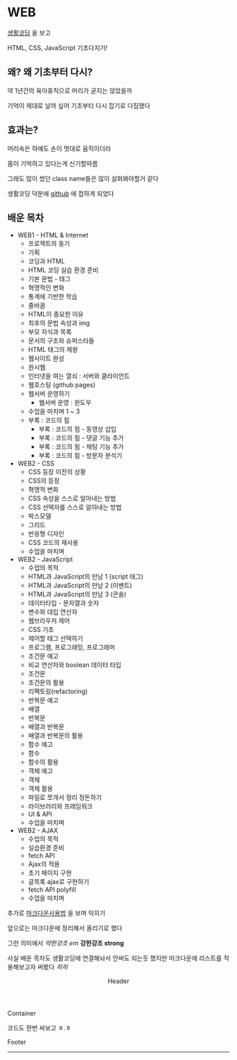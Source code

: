WEB
=============

[생활코딩](https://opentutorials.org/course/3084) 을 보고

HTML, CSS, JavaScript 기초다지기!


왜? 왜 기초부터 다시?
-------------
약 1년간의 육아휴직으로 머리가 굳지는 않았을까

기억이 제대로 날까 싶어 기초부터 다시 잡기로 다짐했다


효과는?
-------------
머리속은 하얘도 손이 멋대로 움직이더라

몸이 기억하고 있다는게 신기할따름

그래도 많이 썼던 class name들은 많이 살펴봐야할거 같다

생활코딩 덕분에 [github](https://opentutorials.org/course/3084/18891) 에 접하게 되었다



배운 목차
-------------
* WEB1 - HTML & Internet
  + 프로젝트의 동기
  + 기획
  + 코딩과 HTML
  + HTML 코딩 실습 환경 준비
  + 기본 문법 - 태그
  + 혁명적인 변화
  + 통계에 기반한 학습
  + 줄바꿈
  + HTML이 중요한 이유
  + 최후의 문법 속성과 img
  + 부모 자식과 목록
  + 문서의 구조와 슈퍼스타들
  + HTML 태그의 제왕
  + 웹사이트 완성
  + 원시웹
  + 인터넷을 여는 열쇠 : 서버와 클라이언트
  + 웹호스팅 (github pages)
  + 웹서버 운영하기
    - 웹서버 운영 : 윈도우
  + 수업을 마치며 1 ~ 3
  + 부록 : 코드의 힘
    - 부록 : 코드의 힘 - 동영상 삽입
    - 부록 : 코드의 힘 - 댓글 기능 추가
    - 부록 : 코드의 힘 - 채팅 기능 추가
    - 부록 : 코드의 힘 - 방문자 분석기
* WEB2 - CSS
  + CSS 등장 이전의 상황
  + CSS의 등장
  + 혁명적 변화
  + CSS 속성을 스스로 알아내는 방법
  + CSS 선택자를 스스로 알아내는 방법
  + 박스모델
  + 그리드
  + 반응형 디자인
  + CSS 코드의 재사용
  + 수업을 마치며
* WEB2 - JavaScript
  + 수업의 목적
  + HTML과 JavaScript의 만남 1 (script 태그)
  + HTML과 JavaScript의 만남 2 (이벤트)
  + HTML과 JavaScript의 만남 3 (콘솔)
  + 데이터타입 - 문자열과 숫자
  + 변수와 대입 연산자
  + 웹브라우저 제어
  + CSS 기초
  + 제어할 태그 선택하기
  + 프로그램, 프로그래밍, 프로그래머
  + 조건문 예고
  + 비교 연산자와 boolean 데이터 타입
  + 조건문
  + 조건문의 활용
  + 리팩토링(refactoring)
  + 반복문 예고
  + 배열
  + 반복문
  + 배열과 반복문
  + 배열과 반복문의 활용
  + 함수 예고
  + 함수
  + 함수의 활용
  + 객체 예고
  + 객체
  + 객체 활용
  + 파일로 쪼개서 정리 정돈하기
  + 라이브러리와 프레임워크
  + UI & API
  + 수업을 마치며
* WEB2 - AJAX
  + 수업의 목적
  + 실습환경 준비
  + fetch API
  + Ajax의 적용
  + 초기 페이지 구현
  + 글목록 ajax로 구현하기
  + fetch API polyfill
  + 수업을 마치며


추가로 [마크다운사용법](https://gist.github.com/ihoneymon/652be052a0727ad59601) 을 보며 익히기

앞으로는 마크다운에 정리해서 올리기로 했다

그런 의미에서
_약한강조 em_
__강한강조 strong__

사실 배운 목차도 생활코딩에 연결해놔서 안써도 되는듯 했지만 마크다운에 리스트를 적용해보고자 써봤다 _히히_

  <!DOCTYPE html>
  <html lang="ko">
  <head>
    <meta charset="utf-8">
    <title>TEST</title>
  </head>
  <body>
    <header>
      Header
    </header>
    <section>
       Container
       <p>코드도 한번 써보고 ㅎ.ㅎ</p>
    </section>
    <footer>
      Footer
    </footer>
  </body>
  </html>
  
  * * *
